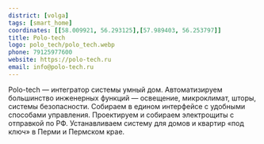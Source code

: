 ```yaml
---
district: [volga]
tags: [smart_home]
coordinates: [[58.009921, 56.293125],[57.989403, 56.253797]]
title: Polo-tech
logo: polo_tech/polo_tech.webp
phone: 79125977600
website: https://polo-tech.ru
email: info@polo-tech.ru
---
```


Polo-tech — интегратор системы умный дом. Автоматизируем большинство инженерных функций — освещение, микроклимат, шторы, системы безопасности. Собираем в едином интерфейсе с удобными способами управления. Проектируем и собираем электрощиты с отправкой по РФ. 
Устанавливаем систему для домов и квартир «под ключ» в Перми и Пермском крае.
